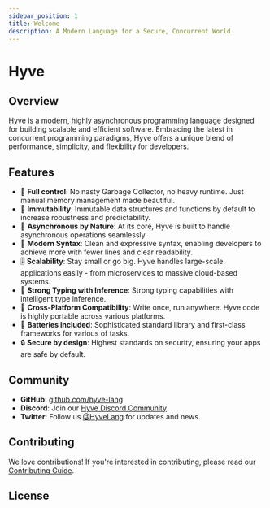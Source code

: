 ```yaml
---
sidebar_position: 1
title: Welcome
description: A Modern Language for a Secure, Concurrent World
---
```



# Hyve

## Overview
Hyve is a modern, highly asynchronous programming language designed for building scalable and efficient software. Embracing the latest in concurrent programming paradigms, Hyve offers a unique blend of performance, simplicity, and flexibility for developers.

## Features
- 🔮 **Full control**: No nasty Garbage Collector, no heavy runtime. Just manual memory management made beautiful.
- 🧊 **Immutability**: Immutable data structures and functions by default to increase robustness and predictability. 
- 🧵 **Asynchronous by Nature**: At its core, Hyve is built to handle asynchronous operations seamlessly.
- 🔮 **Modern Syntax**: Clean and expressive syntax, enabling developers to achieve more with fewer lines and clear readability.
- 🎚️ **Scalability**: Stay small or go big. Hyve handles large-scale applications easily - from microservices to massive cloud-based systems.
- 🔗 **Strong Typing with Inference**: Strong typing capabilities with intelligent type inference.
- 🤝 **Cross-Platform Compatibility**: Write once, run anywhere. Hyve code is highly portable across various platforms.
- 🔋 **Batteries included**: Sophisticated standard library and first-class frameworks for various of tasks.
- 🔒 **Secure by design**: Highest standards on security, ensuring your apps are safe by default.

## Community
- **GitHub**: [github.com/hyve-lang](https://github.com/broken-bytes/hyve)
- **Discord**: Join our [Hyve Discord Community](https://discord.gg/hyve-lang)
- **Twitter**: Follow us [@HyveLang](https://twitter.com/HyveLang) for updates and news.

## Contributing
We love contributions! If you're interested in contributing, please read our [Contributing Guide](https://github.com/hyve-lang/hyve/CONTRIBUTING.md).

## License
